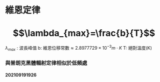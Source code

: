 # 維恩定律
# $$\lambda_{max}=\frac{b}{T}$$
$\lambda_{max}$ : 波長峰值
b: 維恩位移常數$\approx2.8977729\times 10^{-3} m\cdot K$
T: 絕對溫度(K)
### 與普朗克黑體輻射定律相似於低頻處
#### 202109191926